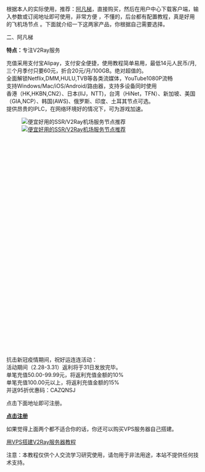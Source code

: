 <div class="entry-content clearfix">
                            
<p>根据本人的实际使用，推荐：<a rel="noreferrer noopener" aria-label="（在新窗口打开）" href="https://www.afunv.com/register?aff=461" target="_blank">阿凡梯</a>，直接购买，然后在用户中心下载客户端，输入参数或订阅地址即可使用，非常方便 ，不懂的，后台都有配置教程，真是好用的飞机场节点 。下面就介绍一下这两家产品，你根据自己需要选择。</p>


<p>二、阿凡梯</p>



<p><strong>特点：</strong>专注V2Ray服务</p>



<p>充值采用支付宝Alipay，支付安全便捷，使用教程简单易用，最低14元人民币/月,三个月季付只要60元，折合20元/月/100GB。绝对超值的。<br>全面解锁Netflix,DMM,HULU,TVB等各类流媒体，YouTube1080P流畅<br>支持Windows/Mac/iOS/Android/路由器，支持多设备同时使用<br>香港（HK,HKBN,CN2）、日本(IIJ，NTT)，台湾（HiNet，TFN）、新加坡、美国（GIA,NCP）、韩国(AWS)、俄罗斯、印度、土耳其节点可选。<br>提供昂贵的IPLC，在网络环境好的情况下，可为游戏加速。</p>



<figure class="wp-block-image size-large"><noscript><img src="http://www.v2v0.com/wp-content/uploads/2019/12/4984E867-9D43-44E4-920B-85FCDAC9646B-1024x729.jpg" alt="便宜好用的SSR/V2Ray机场服务节点推荐" class="wp-image-228"/></noscript><a class="fluidbox fluidbox__instance-4 fluidbox--initialized fluidbox--closed fluidbox--ready" href="http://www.v2v0.com/wp-content/uploads/2019/12/4984E867-9D43-44E4-920B-85FCDAC9646B-1024x729.jpg" data-fluidbox="" data-fluidbox-loader="true"><div class="fluidbox__wrap" style="z-index: 1;"><img src="http://www.v2v0.com/wp-content/uploads/2019/12/4984E867-9D43-44E4-920B-85FCDAC9646B-1024x729.jpg" data-original="http://www.v2v0.com/wp-content/uploads/2019/12/4984E867-9D43-44E4-920B-85FCDAC9646B-1024x729.jpg" alt="便宜好用的SSR/V2Ray机场服务节点推荐" class="wp-image-228 j-lazy fluidbox__thumb" style="opacity: 1; display: inline;"><div class="fluidbox__ghost" style="width: 800px; height: 570px; top: 0px; left: 0px;"></div><div class="fluidbox__loader" style="z-index: 2;"></div></div></a></figure>



<p>抗击新冠疫情期间，祝好运连连活动：<br>活动期间（2.28-3.31）返利将于31日发放完毕。<br>单笔充值50.00-99.99元，将返利充值金额的10%<br>单笔充值100.00元以上，将返利充值金额的15%<br>并送95折优惠码：CAZQNSJ</p>



<p>点击下面地址即可注册。</p>



<p><strong><a href="https://www.afunv.com/register?aff=461" target="_blank" rel="noreferrer noopener" aria-label="（在新窗口打开）">点击注册</a></strong></p>



<p>如果觉得上面两个都不适合你的话，你还可以购买VPS服务器自己搭建。</p>



<p><a rel="noreferrer noopener" aria-label="（在新窗口打开）" href="http://www.v2v0.com/?p=239" target="_blank">用VPS搭建V2Ray服务器教程</a></p>



<p>注意：本教程仅供个人交流学习研究使用，请勿用于非法用途，本站不提供任何技术支持。</p>
                                                                                </div>
